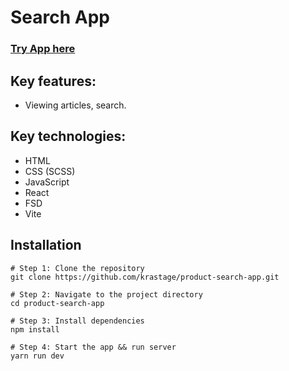 # Search App

### [Try App here](https://product-search-app-mocha.vercel.app/)

## Key features:

- Viewing articles, search.

## Key technologies:

- HTML
- CSS (SCSS)
- JavaScript
- React
- FSD
- Vite

## Installation

```
# Step 1: Clone the repository
git clone https://github.com/krastage/product-search-app.git

# Step 2: Navigate to the project directory
cd product-search-app

# Step 3: Install dependencies
npm install

# Step 4: Start the app && run server
yarn run dev
```

